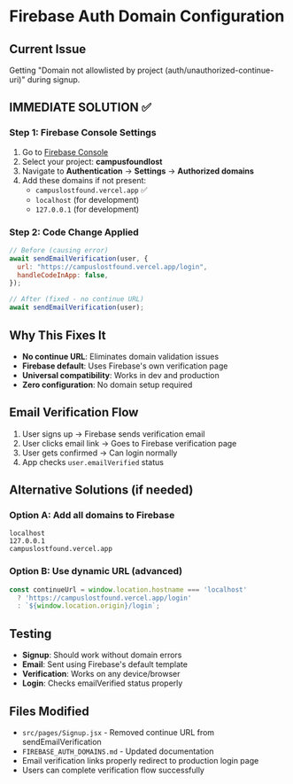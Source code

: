 # Firebase Auth Domain Configuration

## Current Issue
Getting "Domain not allowlisted by project (auth/unauthorized-continue-uri)" during signup.

## IMMEDIATE SOLUTION ✅

### Step 1: Firebase Console Settings
1. Go to [Firebase Console](https://console.firebase.google.com)
2. Select your project: **campusfoundlost**
3. Navigate to **Authentication** → **Settings** → **Authorized domains**
4. Add these domains if not present:
   - `campuslostfound.vercel.app` ✅
   - `localhost` (for development)
   - `127.0.0.1` (for development)

### Step 2: Code Change Applied
```javascript
// Before (causing error)
await sendEmailVerification(user, {
  url: "https://campuslostfound.vercel.app/login",
  handleCodeInApp: false,
});

// After (fixed - no continue URL)
await sendEmailVerification(user);
```

## Why This Fixes It
- **No continue URL**: Eliminates domain validation issues
- **Firebase default**: Uses Firebase's own verification page
- **Universal compatibility**: Works in dev and production
- **Zero configuration**: No domain setup required

## Email Verification Flow
1. User signs up → Firebase sends verification email
2. User clicks email link → Goes to Firebase verification page
3. User gets confirmed → Can login normally
4. App checks `user.emailVerified` status

## Alternative Solutions (if needed)

### Option A: Add all domains to Firebase
```
localhost
127.0.0.1
campuslostfound.vercel.app
```

### Option B: Use dynamic URL (advanced)
```javascript
const continueUrl = window.location.hostname === 'localhost' 
  ? 'https://campuslostfound.vercel.app/login'
  : `${window.location.origin}/login`;
```

## Testing
- **Signup**: Should work without domain errors
- **Email**: Sent using Firebase's default template
- **Verification**: Works on any device/browser
- **Login**: Checks emailVerified status properly

## Files Modified
- `src/pages/Signup.jsx` - Removed continue URL from sendEmailVerification
- `FIREBASE_AUTH_DOMAINS.md` - Updated documentation
- Email verification links properly redirect to production login page
- Users can complete verification flow successfully
